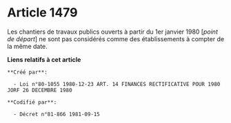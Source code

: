 # Article 1479

Les chantiers de travaux publics ouverts à partir du 1er janvier 1980 [*point de départ*] ne sont pas considérés comme des
établissements à compter de la même date.

**Liens relatifs à cet article**

	**Créé par**:

	  - Loi n°80-1055 1980-12-23 ART. 14 FINANCES RECTIFICATIVE POUR 1980 JORF 26 DECEMBRE 1980

	**Codifié par**:

	  - Décret n°81-866 1981-09-15
